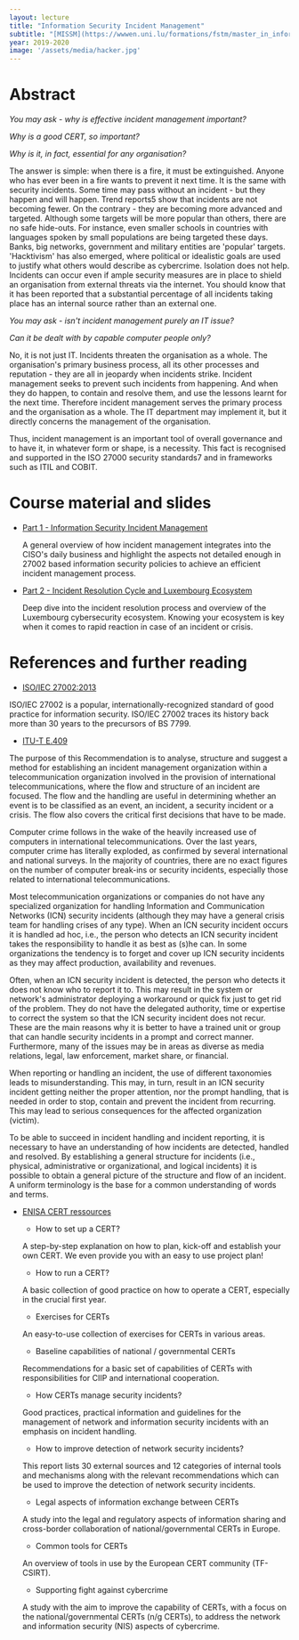```yaml
---
layout: lecture
title: "Information Security Incident Management"
subtitle: "[MISSM](https://wwwen.uni.lu/formations/fstm/master_in_information_system_security_management) @ [University of Luxembourg](http://uni.lu/)"
year: 2019-2020
image: '/assets/media/hacker.jpg'
---
```


# Abstract

_You may ask - why is effective incident management important?_

_Why is a good CERT, so important?_

_Why is it, in fact, essential for any organisation?_

The answer is simple: when there is a fire, it must be extinguished. Anyone who has ever been in a fire wants to prevent it next time. It is the same with security incidents. Some time may pass without an incident - but they happen and will happen. Trend reports5 show that incidents are not becoming fewer. On the contrary - they are becoming more advanced and targeted. Although some targets will be more popular than others, there are no safe hide-outs. For instance, even smaller schools in countries with languages spoken by small populations are being targeted these days. Banks, big networks, government and military entities are 'popular' targets. 'Hacktivism' has also emerged, where political or idealistic goals are used to justify what others would describe as cybercrime. Isolation does not help. Incidents can occur even if ample security measures are in place to shield an organisation from external threats via the internet. You should know that it has been reported that a substantial percentage of all incidents taking place has an internal source rather than an external one.

_You may ask - isn't incident management purely an IT issue?_

_Can it be dealt with by capable computer people only?_

No, it is not just IT. Incidents threaten the organisation as a whole. The organisation's primary business process, all its other processes and reputation - they are all in jeopardy when incidents strike. Incident management seeks to prevent such incidents from happening. And when they do happen, to contain and resolve them, and use the lessons learnt for the next time. Therefore incident management serves the primary process and the organisation as a whole. The IT department may implement it, but it directly concerns the management of the organisation.

Thus, incident management is an important tool of overall governance and to have it, in whatever form or shape, is a necessity. This fact is recognised and supported in the ISO 27000 security standards7 and in frameworks such as ITIL and COBIT. 

# Course material and slides

- [Part 1 - Information Security Incident Management](/assets/media/IM-part1-MISSM-uni.lu_v2020.pdf) 

  A general overview of how incident management integrates into the CISO's daily business and highlight the aspects not detailed enough in 27002 based information security policies to achieve an efficient incident management process.

- [Part 2 - Incident Resolution Cycle and Luxembourg Ecosystem](/assets/media/IM-part2-MISSM-uni.lu_v2020.pdf) 

  Deep dive into the incident resolution process and overview of the Luxembourg cybersecurity ecosystem. Knowing your ecosystem is key when it comes to rapid reaction in case of an incident or crisis.

# References and further reading

* [ISO/IEC 27002:2013](http://www.iso27001security.com/html/27002.html)

ISO/IEC 27002 is a popular, internationally-recognized standard of good practice for information security. ISO/IEC 27002 traces its history back more than 30 years to the precursors of BS 7799.

* [ITU-T E.409](http://www.itu.int/rec/T-REC-E.409-200405-I/en)

The purpose of this Recommendation is to analyse, structure and suggest a method for establishing an incident management organization within a telecommunication organization involved in the provision of international telecommunications, where the flow and structure of an incident are focused. The flow and the handling are useful in determining whether an event is to be classified as an event, an incident, a security incident or a crisis. The flow also covers the critical first decisions that have to be made.

Computer crime follows in the wake of the heavily increased use of computers in international telecommunications. Over the last years, computer crime has literally exploded, as confirmed by several international and national surveys. In the majority of countries, there are no exact figures on the number of computer break-ins or security incidents, especially those related to international telecommunications.

Most telecommunication organizations or companies do not have any specialized organization for handling Information and Communication Networks (ICN) security incidents (although they may have a general crisis team for handling crises of any type). When an ICN security incident occurs it is handled ad hoc, i.e., the person who detects an ICN security incident takes the responsibility to handle it as best as (s)he can. In some organizations the tendency is to forget and cover up ICN security incidents as they may affect production, availability and revenues.

Often, when an ICN security incident is detected, the person who detects it does not know who to report it to. This may result in the system or network's administrator deploying a workaround or quick fix just to get rid of the problem. They do not have the delegated authority, time or expertise to correct the system so that the ICN security incident does not recur. These are the main reasons why it is better to have a trained unit or group that can handle security incidents in a prompt and correct manner. Furthermore, many of the issues may be in areas as diverse as media relations, legal, law enforcement, market share, or financial.

When reporting or handling an incident, the use of different taxonomies leads to misunderstanding. This may, in turn, result in an ICN security incident getting neither the proper attention, nor the prompt handling, that is needed in order to stop, contain and prevent the incident from recurring. This may lead to serious consequences for the affected organization (victim).

To be able to succeed in incident handling and incident reporting, it is necessary to have an understanding of how incidents are detected, handled and resolved. By establishing a general structure for incidents (i.e., physical, administrative or organizational, and logical incidents) it is possible to obtain a general picture of the structure and flow of an incident. A uniform terminology is the base for a common understanding of words and terms.

* [ENISA CERT ressources](http://www.enisa.europa.eu/activities/cert/support)

  * How to set up a CERT?

  A step-by-step explanation on how to plan, kick-off and establish your own CERT. We even provide you with an easy to use project plan!

  * How to run a CERT?

  A basic collection of good practice on how to operate a CERT, especially in the crucial first year.

  * Exercises for CERTs

  An easy-to-use collection of exercises for CERTs in various areas.

  * Baseline capabilities of national / governmental CERTs

  Recommendations for a basic set of capabilities of CERTs with responsibilities for CIIP and international cooperation.

  * How CERTs manage security incidents?

  Good practices, practical information and guidelines for the management of network and information security incidents with an emphasis on incident handling.

  * How to improve detection of network security incidents?

  This report lists 30 external sources and 12 categories of internal tools and mechanisms along with the relevant recommendations which can be used to improve the detection of network security incidents.

  * Legal aspects of information exchange between CERTs

  A study into the legal and regulatory aspects of information sharing and cross-border collaboration of national/governmental CERTs in Europe.

  * Common tools for CERTs

  An overview of tools in use by the European CERT community (TF-CSIRT).

  * Supporting fight against cybercrime

  A study with the aim to improve the capability of CERTs, with a focus on the national/governmental CERTs (n/g CERTs), to address the network and information security (NIS) aspects of cybercrime.


